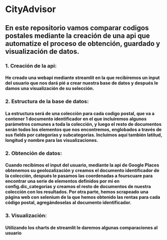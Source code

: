 # CityAdvisor

## En este repositorio vamos comparar codigos postales mediante la creación de una api que automatize el proceso de obtención, guardado y visualización de datos.


### 1. Creación de la api: 
#### He creado una webapi mediante streamlit en la que recibiremos un input del usuario que nos dará pié a crear nuestra base de datos y después le damos una visualización de su selección.

### 2. Estructura de la base de datos:
#### La estructura será de una colección para cada codigo postal, que va a contener 1 documento identificador en el que incluiremos algunos parámetros comunes a toda la colección, y luego el resto de documentos serán todos los elementos que nos encontremos, englobados a través de sus fields por categorías y subcategorías. Incluimos aquí también latitud, longitud y nombre para las visualizaciones.

### 2. Obtención de datos:
#### Cuando recibimos el input del usuario, mediante la api de Google Places obtenemos su geolozalización y creamos el documento identificador de la colección, después le pasamos las coordenadas a fourscuare para encontrar una serie de elementos definidos por mi en config.dic_categorias y creamos el resto de documentos de nuestra colección con los resultados. Por otra parte, hemos scrapeado una página web con selenium de la que hemos obtenido las rentas para cada código postal, agregándoselas al documento identificador.

### 3. Visualización:
#### Utilizando los charts de streamlit le daremos algunas comparaciones al usuario


